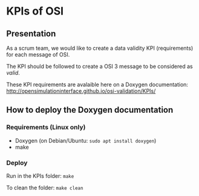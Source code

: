 # KPIs of OSI

## Presentation

As a scrum team, we would like to create a data validity KPI (requirements) for each message of OSI.

The KPI should be followed to create a OSI 3 message to be considered as *valid*.

These KPI requirements are avalaible here on a Doxygen documentation: http://opensimulationinterface.github.io/osi-validation/KPIs/

## How to deploy the Doxygen documentation

### Requirements (Linux only)

- Doxygen (on Debian/Ubuntu: `sudo apt install doxygen`)
- make

### Deploy

Run in the KPIs folder: `make`

To clean the folder: `make clean`
